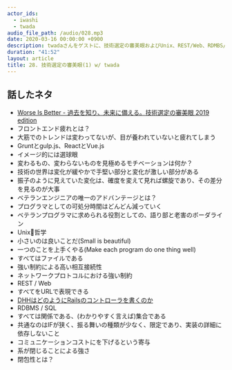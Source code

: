 ```yaml
---
actor_ids:
  - iwashi
  - twada
audio_file_path: /audio/028.mp3
date: 2020-03-16 00:00:00 +0900
description: twadaさんをゲストに、技術選定の審美眼およびUnix、REST/Web、RDMBS/SQLの共通点について語っていただいたエピソードです。
duration: "41:52"
layout: article
title: 28. 技術選定の審美眼(1) w/ twada
---
```


## 話したネタ

- [Worse Is Better - 過去を知り、未来に備える。技術選定の審美眼 2019 edition](https://speakerdeck.com/twada/worse-is-better-understanding-the-spiral-of-technologies-2019-edition)
- フロントエンド疲れとは？
- 大筋でのトレンドは変わってないが、目が養われていないと疲れてしまう
- Gruntとgulp.js、ReactとVue.js
- イメージ的には選球眼
- 変わるもの、変わらないものを見極めるモチベーションは何か？
- 技術の世界は変化が緩やかで手堅い部分と変化が激しい部分がある
- 振子のように見えていた変化は、確度を変えて見れば螺旋であり、その差分を見るのが大事
- ベテランエンジニアの唯一のアドバンテージとは？
- プログラマとしての可処分時間はどんどん減っていく
- ベテランプログラマに求められる役割としての、語り部と老害のボーダライン
- Unix哲学
- 小さいのは良いことだ(Small is beautiful)
- 一つのことを上手くやる(Make each program do one thing well)
- すべてはファイルである
- 強い制約による高い相互接続性
- ネットワークプロトコルにおける強い制約
- REST / Web
- すべてをURLで表現できる
- [DHHはどのようにRailsのコントローラを書くのか](https://postd.cc/how-dhh-organizes-his-rails-controllers/)
- RDBMS / SQL
- すべては関係である、(わかりやすく言えば)集合である
- 共通なのはIFが狭く、振る舞いの種類が少なく、限定であり、実装の詳細に依存しないこと
- コミュニケーションコストにを下げるという寄与
- 系が閉じることによる強さ
- 閉包性とは？
